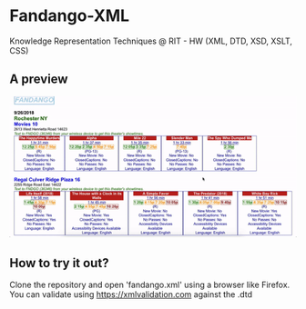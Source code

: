 # Fandango-XML
Knowledge Representation Techniques @ RIT - HW (XML, DTD, XSD, XSLT, CSS)

## A preview
![](demo.gif)

## How to try it out? 
Clone the repository and open 'fandango.xml' using a browser like Firefox. 
You can validate using https://xmlvalidation.com against the .dtd 
